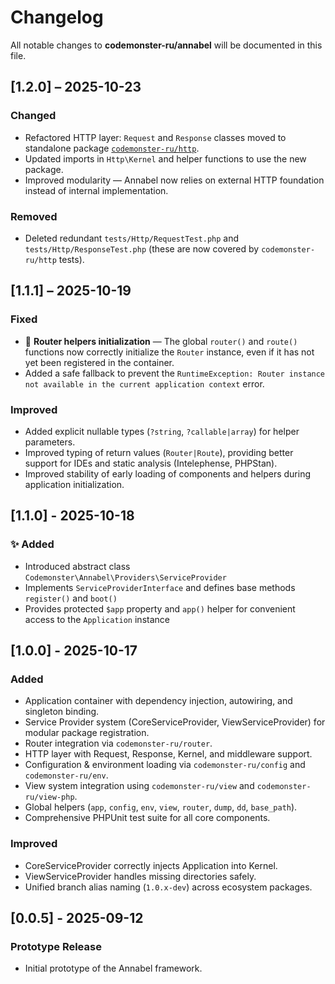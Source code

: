 # Changelog

All notable changes to **codemonster-ru/annabel** will be documented in this file.

## [1.2.0] – 2025-10-23

### Changed

-   Refactored HTTP layer: `Request` and `Response` classes moved to standalone package [`codemonster-ru/http`](https://github.com/codemonster-ru/http).
-   Updated imports in `Http\Kernel` and helper functions to use the new package.
-   Improved modularity — Annabel now relies on external HTTP foundation instead of internal implementation.

### Removed

-   Deleted redundant `tests/Http/RequestTest.php` and `tests/Http/ResponseTest.php` (these are now covered by `codemonster-ru/http` tests).

## [1.1.1] – 2025-10-19

### Fixed

-   🧩 **Router helpers initialization** — The global `router()` and `route()` functions now correctly initialize the `Router` instance, even if it has not yet been registered in the container.
-   Added a safe fallback to prevent the `RuntimeException: Router instance not available in the current application context` error.

### Improved

-   Added explicit nullable types (`?string`, `?callable|array`) for helper parameters.
-   Improved typing of return values ​​(`Router|Route`), providing better support for IDEs and static analysis (Intelephense, PHPStan).
-   Improved stability of early loading of components and helpers during application initialization.

## [1.1.0] - 2025-10-18

### ✨ Added

-   Introduced abstract class `Codemonster\Annabel\Providers\ServiceProvider`
-   Implements `ServiceProviderInterface` and defines base methods `register()` and `boot()`
-   Provides protected `$app` property and `app()` helper for convenient access to the `Application` instance

## [1.0.0] - 2025-10-17

### Added

-   Application container with dependency injection, autowiring, and singleton binding.
-   Service Provider system (CoreServiceProvider, ViewServiceProvider) for modular package registration.
-   Router integration via `codemonster-ru/router`.
-   HTTP layer with Request, Response, Kernel, and middleware support.
-   Configuration & environment loading via `codemonster-ru/config` and `codemonster-ru/env`.
-   View system integration using `codemonster-ru/view` and `codemonster-ru/view-php`.
-   Global helpers (`app`, `config`, `env`, `view`, `router`, `dump`, `dd`, `base_path`).
-   Comprehensive PHPUnit test suite for all core components.

### Improved

-   CoreServiceProvider correctly injects Application into Kernel.
-   ViewServiceProvider handles missing directories safely.
-   Unified branch alias naming (`1.0.x-dev`) across ecosystem packages.

## [0.0.5] - 2025-09-12

### Prototype Release

-   Initial prototype of the Annabel framework.

